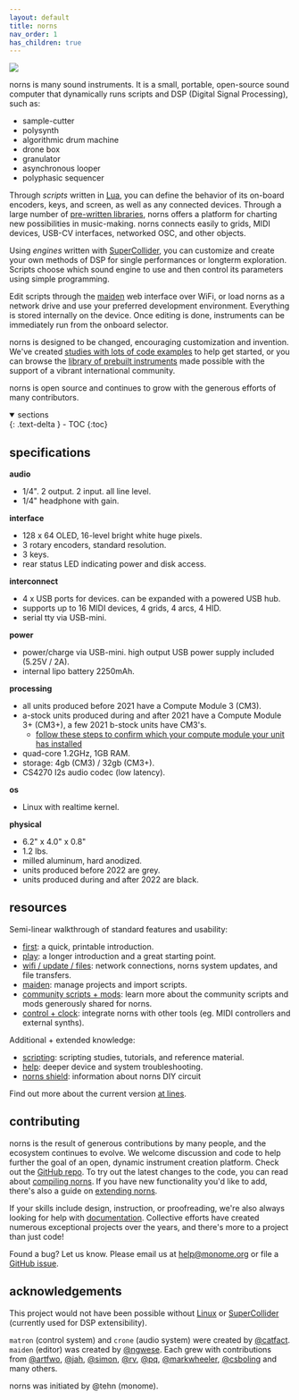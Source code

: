 ```yaml
---
layout: default
title: norns
nav_order: 1
has_children: true
---
```


![](../norns/image/norns-grey.jpeg)

norns is many sound instruments. It is a small, portable, open-source sound computer that dynamically runs scripts and DSP (Digital Signal Processing), such as:

- sample-cutter
- polysynth
- algorithmic drum machine
- drone box
- granulator
- asynchronous looper
- polyphasic sequencer

Through *scripts* written in [Lua](https://www.lua.org/about.html), you can define the behavior of its on-board encoders, keys, and screen, as well as any connected devices. Through a large number of [pre-written libraries](../norns/reference), norns offers a platform for charting new possibilities in music-making. norns connects easily to grids, MIDI devices, USB-CV interfaces, networked OSC, and other objects.

Using *engines* written with [SuperCollider](https://supercollider.github.io), you can customize and create your own methods of DSP for single performances or longterm exploration. Scripts choose which sound engine to use and then control its parameters using simple programming.

Edit scripts through the [maiden](https://monome.org/docs/norns/maiden/) web interface over WiFi, or load norns as a network drive and use your preferred development environment. Everything is stored internally on the device. Once editing is done, instruments can be immediately run from the onboard selector.

norns is designed to be changed, encouraging customization and invention. We've created [studies with lots of code examples](../norns/scripting) to help get started, or you can browse the [library of prebuilt instruments](https://norns.community) made possible with the support of a vibrant international community.

norns is open source and continues to grow with the generous efforts of many contributors.

<details open markdown="block">
  <summary>
    sections
  </summary>
  {: .text-delta }
- TOC
{:toc}
</details>

## specifications

**audio**

- 1/4". 2 output. 2 input. all line level.
- 1/4" headphone with gain.

**interface**

- 128 x 64 OLED, 16-level bright white huge pixels.
- 3 rotary encoders, standard resolution.
- 3 keys.
- rear status LED indicating power and disk access.

**interconnect**

- 4 x USB ports for devices. can be expanded with a powered USB hub.
- supports up to 16 MIDI devices, 4 grids, 4 arcs, 4 HID.
- serial tty via USB-mini.

**power**

- power/charge via USB-mini. high output USB power supply included (5.25V / 2A).
- internal lipo battery 2250mAh.

**processing**

- all units produced before 2021 have a Compute Module 3 (CM3).
- a-stock units produced during and after 2021 have a Compute Module 3+ (CM3+), a few 2021 b-stock units have CM3's.
  - [follow these steps to confirm which your compute module your unit has installed](/docs/norns/help/#confirm-cm3)
- quad-core 1.2GHz, 1GB RAM.
- storage: 4gb (CM3) / 32gb (CM3+).
- CS4270 I2s audio codec (low latency).

**os**

- Linux with realtime kernel.

**physical**

- 6.2" x 4.0" x 0.8"
- 1.2 lbs.
- milled aluminum, hard anodized.
- units produced before 2022 are grey.
- units produced during and after 2022 are black.

## resources

Semi-linear walkthrough of standard features and usability:

- [first](norns-first.pdf): a quick, printable introduction.
- [play](../norns/play): a longer introduction and a great starting point.
- [wifi / update / files](../norns/wifi-files): network connections, norns system updates, and file transfers.
- [maiden](../norns/maiden): manage projects and import scripts.
- [community scripts + mods](../norns/community-scripts): learn more about the community scripts and mods generously shared for norns.
- [control + clock](../norns/control-clock): integrate norns with other tools (eg. MIDI controllers and external synths).

Additional + extended knowledge:

- [scripting](../norns/scripting): scripting studies, tutorials, and reference material.
- [help](../norns/help): deeper device and system troubleshooting.
- [norns shield](../norns/shield): information about norns DIY circuit

Find out more about the current version [at lines](https://l.llllllll.co/norns).

## contributing

norns is the result of generous contributions by many people, and the ecosystem continues to evolve. We welcome discussion and code to help further the goal of an open, dynamic instrument creation platform. Check out the [GitHub repo](https://github.com/monome/norns). To try out the latest changes to the code, you can read about [compiling norns](../norns/compiling). If you have new functionality you'd like to add, there's also a guide on [extending norns](../norns/extending).

If your skills include design, instruction, or proofreading, we're also always looking for help with [documentation](https://github.com/monome/docs). Collective efforts have created numerous exceptional projects over the years, and there's more to a project than just code!

Found a bug? Let us know. Please email us at [help@monome.org](mailto:help@monome.org) or file a [GitHub issue](https://github.com/monome/norns/issues).

## acknowledgements

This project would not have been possible without [Linux](https://en.wikipedia.org/wiki/Linux) or [SuperCollider](https://supercollider.github.io) (currently used for DSP extensibility).

`matron` (control system) and `crone` (audio system) were created by [@catfact](https://github.com/catfact). `maiden` (editor) was created by [@ngwese](https://github.com/ngwese). Each grew with contributions from [@artfwo](https://github.com/artfwo), [@jah](https://github.com/antonhornquist), [@simon](https://github.com/simonvanderveldt), [@rv](https://github.com/ranch-verdin), [@pq](https://github.com/pq), [@markwheeler](https://github.com/markwheeler), [@csboling](https://github.com/csboling) and many others.

norns was initiated by @tehn (monome).
